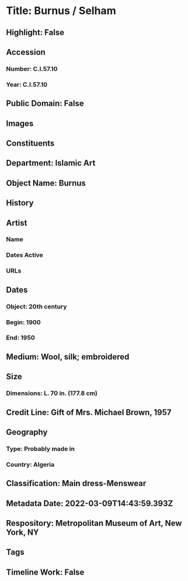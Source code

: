 # Title: Burnus / Selham
## Highlight: False
## Accession
### Number: C.I.57.10
### Year: C.I.57.10
## Public Domain: False
## Images
## Constituents
## Department: Islamic Art
## Object Name: Burnus
## History
## Artist
### Name
### Dates Active
### URLs
## Dates
### Object: 20th century
### Begin: 1900
### End: 1950
## Medium: Wool, silk; embroidered
## Size
### Dimensions: L. 70 in. (177.8 cm)
## Credit Line: Gift of Mrs. Michael Brown, 1957
## Geography
### Type: Probably made in
### Country: Algeria
## Classification: Main dress-Menswear
## Metadata Date: 2022-03-09T14:43:59.393Z
## Respository: Metropolitan Museum of Art, New York, NY
## Tags
## Timeline Work: False